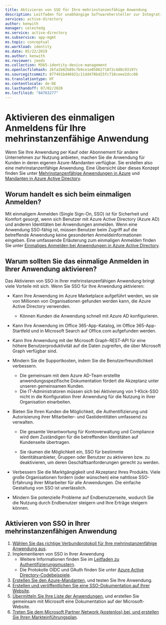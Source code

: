 ```yaml
---
title: Aktivieren von SSO für Ihre mehrinstanzenfähige Anwendung
description: Leitfaden für unabhängige Softwarehersteller zur Integration mit Azure Active Directory
services: active-directory
author: kenwith
manager: celestedg
ms.service: active-directory
ms.subservice: app-mgmt
ms.topic: conceptual
ms.workload: identity
ms.date: 05/22/2019
ms.author: kenwith
ms.reviewer: jeeds
ms.collection: M365-identity-device-management
ms.openlocfilehash: 26fa2b82b89c7b9ce1e05062718f2c4d0c93197c
ms.sourcegitcommit: 877491bd46921c11dd478bd25fc718ceee2dcc08
ms.translationtype: HT
ms.contentlocale: de-DE
ms.lasthandoff: 07/02/2020
ms.locfileid: "84763277"
---
```

# <a name="enable-single-sign-on-for-your-multi-tenant-application"></a>Aktivieren des einmaligen Anmeldens für Ihre mehrinstanzenfähige Anwendung  

Wenn Sie Ihre Anwendung per Kauf oder Abonnement für andere Unternehmen zur Nutzung anbieten, machen Sie die Anwendung für Kunden in deren eigenen Azure-Mandanten verfügbar. Sie erstellen also eine mehrinstanzenfähige Anwendung. Eine Übersicht über dieses Konzept finden Sie unter [Mehrinstanzenfähige Anwendungen in Azure](https://docs.microsoft.com/azure/dotnet-develop-multitenant-applications) und [Mandanten in Azure Active Directory](../develop/single-and-multi-tenant-apps.md).

## <a name="what-is-single-sign-on"></a>Worum handelt es sich beim einmaligen Anmelden?

Mit einmaligem Anmelden (Single Sign-On, SSO) ist für Sicherheit und Komfort gesorgt, wenn sich Benutzer mit Azure Active Directory (Azure AD) und anderen Identitäten bei Anwendungen anmelden. Wenn eine Anwendung SSO-fähig ist, müssen Benutzer beim Zugriff auf die betreffende Anwendung keine gesonderten Anmeldeinformationen eingeben. Eine umfassende Erläuterung zum einmaligen Anmelden finden Sie unter [Einmaliges Anmelden bei Anwendungen in Azure Active Directory](what-is-single-sign-on.md).

## <a name="why-enable-single-sign-on-in-your-application"></a>Warum sollten Sie das einmalige Anmelden in Ihrer Anwendung aktivieren?

Das Aktivieren von SSO in Ihrer mehrinstanzenfähigen Anwendung bringt viele Vorteile mit sich. Wenn Sie SSO für Ihre Anwendung aktivieren:

* Kann Ihre Anwendung im Azure Marketplace aufgeführt werden, wo sie von Millionen von Organisationen gefunden werden kann, die Azure Active Directory verwenden.
  * Können Kunden die Anwendung schnell mit Azure AD konfigurieren.

* Kann Ihre Anwendung im Office 365-App-Katalog, im Office 365-App-Startfeld und in Microsoft Search auf Office.com aufgefunden werden.

* Kann Ihre Anwendung mit der Microsoft Graph-REST-API für eine höhere Benutzerproduktivität auf die Daten zugreifen, die über Microsoft Graph verfügbar sind.

* Mindern Sie die Supportkosten, indem Sie die Benutzerfreundlichkeit verbessern.
  * Die gemeinsam mit dem Azure AD-Team erstellte anwendungsspezifische Dokumentation fördert die Akzeptanz unter unseren gemeinsamen Kunden.
  * Die IT-Administratoren müssen sich bei Aktivierung von 1-Klick-SSO nicht in die Konfiguration Ihrer Anwendung für die Nutzung in ihrer Organisation einarbeiten.

* Bieten Sie Ihren Kunden die Möglichkeit, die Authentifizierung und Autorisierung ihrer Mitarbeiter- und Gastidentitäten umfassend zu verwalten.

  * Die gesamte Verantwortung für Kontoverwaltung und Compliance wird dem Zuständigen für die betreffenden Identitäten auf Kundenseite übertragen.

  * Sie räumen die Möglichkeit ein, SSO für bestimmte Identitätsanbieter, Gruppen oder Benutzer zu aktivieren bzw. zu deaktivieren, um deren Geschäftsanforderungen gerecht zu werden.

* Verbessern Sie die Marktgängigkeit und Akzeptanz Ihres Produkts. Viele große Organisationen fordern (oder wünschen) eine nahtlose SSO-Erfahrung ihrer Mitarbeiter für alle Anwendungen. Die einfache Gestaltung von SSO ist unerlässlich.

* Mindern Sie potenzielle Probleme auf Endbenutzerseite, wodurch Sie die Nutzung durch Endbenutzer steigern und Ihre Erträge steigern können.

## <a name="how-to-enable-single-sign-on-in-your-published-application"></a>Aktivieren von SSO in Ihrer mehrinstanzenfähigen Anwendung

1. [Wählen Sie das richtige Verbundprotokoll für Ihre mehrinstanzenfähige Anwendung aus](isv-choose-multi-tenant-federation.md).
1. Implementieren von SSO in Ihrer Anwendung
   - Weitere Informationen finden Sie im [Leitfaden zu Authentifizierungsmustern](../develop/v2-app-types.md).
   - Die Protokolle OIDC und OAuth finden Sie unter [Azure Active Directory-Codebeispiele](../develop/sample-v2-code.md).
1. [Erstellen Sie den Azure-Mandanten](isv-tenant-multi-tenant-app.md), und testen Sie Ihre Anwendung.
1. [Erstellen und veröffentlichen Sie eine SSO-Dokumentation auf Ihrer Website](isv-create-sso-documentation.md).
1. [Übermitteln Sie Ihre Liste der Anwendungen](https://microsoft.sharepoint.com/teams/apponboarding/Apps/SitePages/Default.aspx), und erstellen Sie gemeinsam mit Microsoft eine Dokumentation auf der Microsoft-Website.
1. [Treten Sie dem Microsoft Partner Network (kostenlos) bei, und erstellen Sie Ihren Markteinführungsplan](https://partner.microsoft.com/en-us/explore/commercial#gtm).
